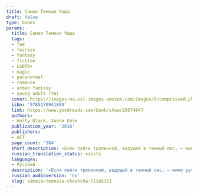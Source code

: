 ```yaml
---
title: Самая Темная Чаща
draft: false
type: books
params:
  title: Самая Темная Чаща
  tags:
  - fae
  - fairies
  - fantasy
  - fiction
  - LGBTQ+
  - magic
  - paranormal
  - romance
  - urban fantasy
  - young adult (YA)
  cover: https://images-na.ssl-images-amazon.com/images/S/compressed.photo.goodreads.com/books/1453485838i/28674947.jpg
  isbn: '9785170941889'
  link: https://www.goodreads.com/book/show/28674947
  authors:
  - Holly Black, Холли Блэк
  publication_year: '2016'
  publishers:
  - АСТ
  page_count: '384'
  short_description: «Если пойти тропинкой, ведущей в темный лес, — мимо ручья и поваленного дерева, кишащего мокрицами и термитами, — то придешь к стеклянному гробу. Он стоит прямо на земле, а в нем спит мальчик — с...
  russian_translation_status: exists
  languages:
  - Русский
  description: '«Если пойти тропинкой, ведущей в темный лес, — мимо ручья и поваленного дерева, кишащего мокрицами и термитами, — то придешь к стеклянному гробу. Он стоит прямо на земле, а в нем спит мальчик — с рогами и острыми, как ножи, ушами.» – в детстве Хейзел думала, что этот мальчик — принц, и мечтала, что однажды он проснется, и будет мудро и справедливо править своим царством, и не будет таким жестоким и коварным, как многие феи и эльфы. Хейзел выросла и забыла истории, которые сочиняла о рогатом мальчике. Всем известно, что он никогда не проснется. Но однажды это все-таки произошло… Весь мир перевернулся вверх дном. И Хейзел ждет все, что полагается в таких случаях: любовь, предательство и подвиги.'
  russian_audioversion: 'no'
  slug: samaia-temnaia-chashcha-711a5311
---
```


